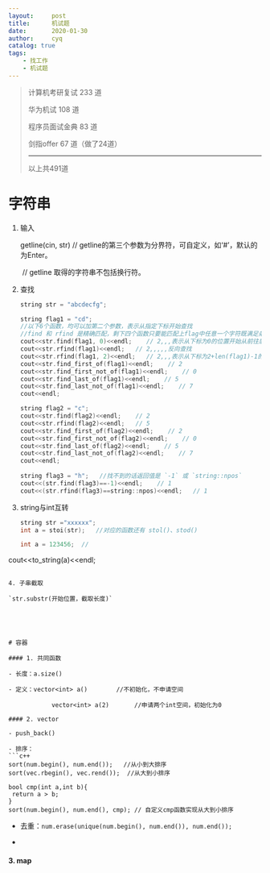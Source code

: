 ```yaml
---
layout:     post
title:      机试题
date:       2020-01-30
author:     cyq
catalog: true
tags:
    - 找工作
    - 机试题
---
```




> 计算机考研复试 233 道
>
> 华为机试 108 道
>
> 程序员面试金典 83 道
>
> 剑指offer 67 道（做了24道）
>
> ------
>
> 以上共491道



# 字符串

1. 输入

   getline(cin, str)  // getline的第三个参数为分界符，可自定义，如‘#’，默认的为Enter。

   ​                            // getline 取得的字符串不包括换行符。

2. 查找

   ```c++
   string str = "abcdecfg";
   
   string flag1 = "cd"; 
   //以下6个函数，均可以加第二个参数，表示从指定下标开始查找
   //find 和 rfind 是精确匹配，剩下四个函数只要能匹配上flag中任意一个字符既满足条件。
   cout<<str.find(flag1, 0)<<endl;    // 2,,,表示从下标为0的位置开始从前往后查找 
   cout<<str.rfind(flag1)<<endl;   // 2,,,,,反向查找
   cout<<str.rfind(flag1, 2)<<endl;   // 2,,,表示从下标为2+len(flag1)-1的位置开始从后往前查找
   cout<<str.find_first_of(flag1)<<endl;    // 2
   cout<<str.find_first_not_of(flag1)<<endl;    // 0
   cout<<str.find_last_of(flag1)<<endl;    // 5
   cout<<str.find_last_not_of(flag1)<<endl;    // 7
   cout<<endl;
   
   string flag2 = "c";
   cout<<str.find(flag2)<<endl;    // 2
   cout<<str.rfind(flag2)<<endl;   // 5
   cout<<str.find_first_of(flag2)<<endl;    // 2
   cout<<str.find_first_not_of(flag2)<<endl;    // 0
   cout<<str.find_last_of(flag2)<<endl;    // 5
   cout<<str.find_last_not_of(flag2)<<endl;    // 7
   cout<<endl;
    
   string flag3 = "h";   //找不到的话返回值是 `-1` 或 `string::npos`
   cout<<(str.find(flag3)==-1)<<endl;    // 1
   cout<<(str.rfind(flag3)==string::npos)<<endl;   // 1
   ```

3. string与int互转

   ```c++
   string str ="xxxxxx";
   int a = stoi(str);   //对应的函数还有 stol()、stod()

   int a = 123456;  // 
cout<<to_string(a)<<endl;
   ```

4. 子串截取

   `str.substr(开始位置，截取长度)`

   



# 容器

#### 1. 共同函数

- 长度：a.size()

- 定义：vector<int> a()        //不初始化，不申请空间

  ​            vector<int> a(2)       //申请两个int空间，初始化为0

#### 2. vector

- push_back()

- 排序：
  ```c++
  sort(num.begin(), num.end());   //从小到大排序
  sort(vec.rbegin(), vec.rend());  //从大到小排序

  bool cmp(int a,int b){
    return a > b;
  }
  sort(num.begin(), num.end(), cmp); // 自定义cmp函数实现从大到小排序
  ```
  
- 去重：`num.erase(unique(num.begin(), num.end()), num.end());`

- 



#### 3. map



